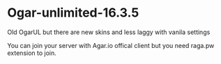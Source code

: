 # Ogar-unlimited-16.3.5
Old OgarUL but there are new skins and less laggy with vanila settings

You can join your server with Agar.io offical client but you need raga.pw extension to join.

